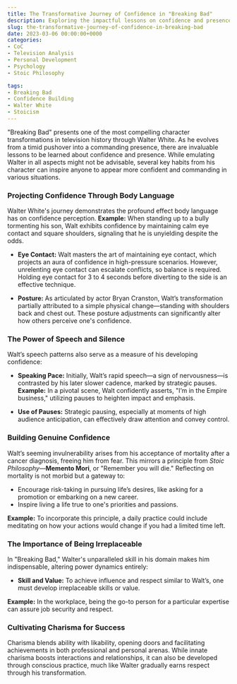 ```yaml
---
title: The Transformative Journey of Confidence in "Breaking Bad"
description: Exploring the impactful lessons on confidence and presence from Walter White's journey in "Breaking Bad."
slug: the-transformative-journey-of-confidence-in-breaking-bad
date: 2023-03-06 00:00:00+0000
categories:
- CoC
- Television Analysis
- Personal Development
- Psychology
- Stoic Philosophy

tags:
- Breaking Bad
- Confidence Building
- Walter White
- Stoicism
---
```


"Breaking Bad" presents one of the most compelling character transformations in television history through Walter White. As he evolves from a timid pushover into a commanding presence, there are invaluable lessons to be learned about confidence and presence. While emulating Walter in all aspects might not be advisable, several key habits from his character can inspire anyone to appear more confident and commanding in various situations.

### Projecting Confidence Through Body Language

Walter White's journey demonstrates the profound effect body language has on confidence perception. **Example:** When standing up to a bully tormenting his son, Walt exhibits confidence by maintaining calm eye contact and square shoulders, signaling that he is unyielding despite the odds.

- **Eye Contact:** Walt masters the art of maintaining eye contact, which projects an aura of confidence in high-pressure scenarios. However, unrelenting eye contact can escalate conflicts, so balance is required. Holding eye contact for 3 to 4 seconds before diverting to the side is an effective technique.

- **Posture:** As articulated by actor Bryan Cranston, Walt’s transformation partially attributed to a simple physical change—standing with shoulders back and chest out. These posture adjustments can significantly alter how others perceive one's confidence.

### The Power of Speech and Silence

Walt’s speech patterns also serve as a measure of his developing confidence:

- **Speaking Pace:** Initially, Walt’s rapid speech—a sign of nervousness—is contrasted by his later slower cadence, marked by strategic pauses. **Example:** In a pivotal scene, Walt confidently asserts, "I’m in the Empire business," utilizing pauses to heighten impact and emphasis.

- **Use of Pauses:** Strategic pausing, especially at moments of high audience anticipation, can effectively draw attention and convey control.

### Building Genuine Confidence

Walt’s seeming invulnerability arises from his acceptance of mortality after a cancer diagnosis, freeing him from fear. This mirrors a principle from *Stoic Philosophy*—**Memento Mori**, or "Remember you will die." Reflecting on mortality is not morbid but a gateway to:

- Encourage risk-taking in pursuing life’s desires, like asking for a promotion or embarking on a new career.
- Inspire living a life true to one's priorities and passions.

**Example:** To incorporate this principle, a daily practice could include meditating on how your actions would change if you had a limited time left.

### The Importance of Being Irreplaceable

In "Breaking Bad," Walter's unparalleled skill in his domain makes him indispensable, altering power dynamics entirely:

- **Skill and Value:** To achieve influence and respect similar to Walt’s, one must develop irreplaceable skills or value.

**Example:** In the workplace, being the go-to person for a particular expertise can assure job security and respect.

### Cultivating Charisma for Success

Charisma blends ability with likability, opening doors and facilitating achievements in both professional and personal arenas. While innate charisma boosts interactions and relationships, it can also be developed through conscious practice, much like Walter gradually earns respect through his transformation.
